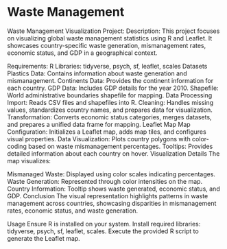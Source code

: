 # Waste Management 

Waste Management Visualization Project:
Description:
This project focuses on visualizing global waste management statistics using R and Leaflet. It showcases country-specific waste generation, mismanagement rates, economic status, and GDP in a geographical context.

Requirements:
R
Libraries: tidyverse, psych, sf, leaflet, scales
Datasets
Plastics Data: Contains information about waste generation and mismanagement.
Continents Data: Provides the continent information for each country.
GDP Data: Includes GDP details for the year 2010.
Shapefile: World administrative boundaries shapefile for mapping.
Data Processing
Import: Reads CSV files and shapefiles into R.
Cleaning: Handles missing values, standardizes country names, and prepares data for visualization.
Transformation: Converts economic status categories, merges datasets, and prepares a unified data frame for mapping.
Leaflet Map
Map Configuration: Initializes a Leaflet map, adds map tiles, and configures visual properties.
Data Visualization: Plots country polygons with color-coding based on waste mismanagement percentages.
Tooltips: Provides detailed information about each country on hover.
Visualization Details
The map visualizes:

Mismanaged Waste: Displayed using color scales indicating percentages.
Waste Generation: Represented through color intensities on the map.
Country Information: Tooltip shows waste generated, economic status, and GDP.
Conclusion
The visual representation highlights patterns in waste management across countries, showcasing disparities in mismanagement rates, economic status, and waste generation.

Usage
Ensure R is installed on your system.
Install required libraries: tidyverse, psych, sf, leaflet, scales.
Execute the provided R script to generate the Leaflet map.
